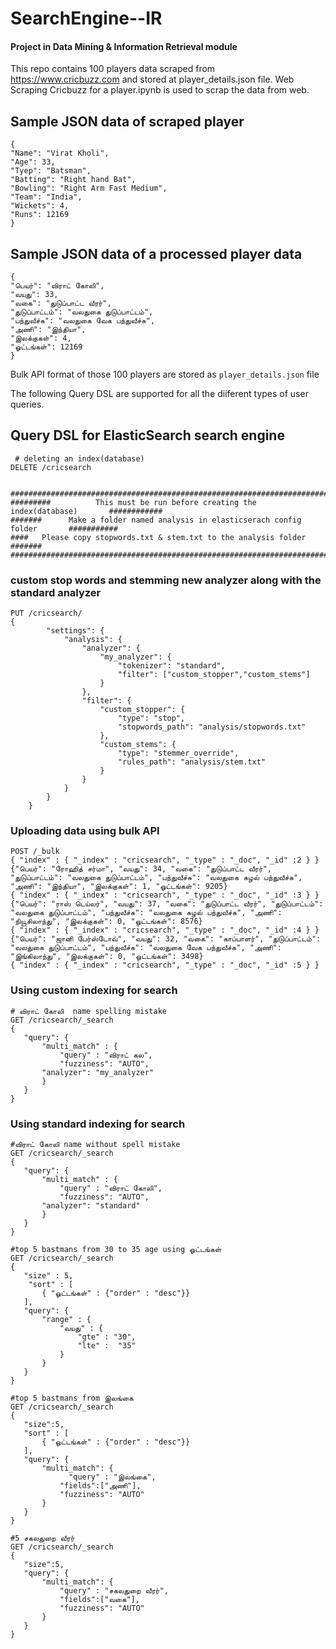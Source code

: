 # SearchEngine--IR
#### Project in Data Mining & Information Retrieval module 

This repo contains 100 players data scraped from https://www.cricbuzz.com and stored at player_details.json file. Web Scraping Cricbuzz for a player.ipynb is used to scrap the data from web.

## Sample JSON data of scraped player

```
{
"Name": "Virat Kholi", 
"Age": 33, 
"Tyep": "Batsman", 
"Batting": "Right hand Bat",
"Bowling": "Right Arm Fast Medium",
"Team": "India", 
"Wickets": 4, 
"Runs": 12169
}
```

## Sample JSON data of a processed player data

```
{
"பெயர்": "விராட் கோலி", 
"வயது": 33, 
"வகை": "துடுப்பாட்ட வீரர்", 
"துடுப்பாட்டம்": "வலதுகை துடுப்பாட்டம்",
"பந்துவீச்சு": "வலதுகை வேக பந்துவீச்சு",
"அணி": "இந்தியா", 
"இலக்குகள்": 4, 
"ஓட்டங்கள்": 12169
}
```

Bulk API format of those 100 players are stored as ```player_details.json``` file

The following Query DSL are supported for all the diiferent types of user queries.

##  Query DSL for ElasticSearch search engine

```
 # deleting an index(database)
DELETE /cricsearch


##########################################################################################
#########          This must be run before creating the index(database)       ############
#######      Make a folder named analysis in elasticserach config folder       ###########
####   Please copy stopwords.txt & stem.txt to the analysis folder #######
##########################################################################################

 ```
### custom stop words and stemming new analyzer along with the standard analyzer

```
PUT /cricsearch/
{
        "settings": {
            "analysis": {
                "analyzer": {
                    "my_analyzer": {
                        "tokenizer": "standard",
                        "filter": ["custom_stopper","custom_stems"]
                    }
                },
                "filter": {
                    "custom_stopper": {
                        "type": "stop",
                        "stopwords_path": "analysis/stopwords.txt"
                    },
                    "custom_stems": {
                        "type": "stemmer_override",
                        "rules_path": "analysis/stem.txt"
                    }
                }
            }
        }
    }
 ```
### Uploading data using bulk API
 ```
POST /_bulk
{ "index" : { "_index" : "cricsearch", "_type" : "_doc", "_id" :2 } }
{"பெயர்": "ரோஹித் சர்மா", "வயது": 34, "வகை": "துடுப்பாட்ட வீரர்", "துடுப்பாட்டம்": "வலதுகை துடுப்பாட்டம்", "பந்துவீச்சு": "வலதுகை சுழல் பந்துவீச்சு", "அணி": "இந்தியா", "இலக்குகள்": 1, "ஓட்டங்கள்": 9205}
{ "index" : { "_index" : "cricsearch", "_type" : "_doc", "_id" :3 } }
{"பெயர்": "ராஸ் டெய்லர்", "வயது": 37, "வகை": "துடுப்பாட்ட வீரர்", "துடுப்பாட்டம்": "வலதுகை துடுப்பாட்டம்", "பந்துவீச்சு": "வலதுகை சுழல் பந்துவீச்சு", "அணி": "நியூசிலாந்து", "இலக்குகள்": 0, "ஓட்டங்கள்": 8576}
{ "index" : { "_index" : "cricsearch", "_type" : "_doc", "_id" :4 } }
{"பெயர்": "ஜானி பேர்ஸ்டோவ்", "வயது": 32, "வகை": "காப்பாளர்", "துடுப்பாட்டம்": "வலதுகை துடுப்பாட்டம்", "பந்துவீச்சு": "வலதுகை வேக பந்துவீச்சு", "அணி": "இங்கிலாந்து", "இலக்குகள்": 0, "ஓட்டங்கள்": 3498}
{ "index" : { "_index" : "cricsearch", "_type" : "_doc", "_id" :5 } }

```

### Using custom indexing for search
```
# விராட் கோலி  name spelling mistake
GET /cricsearch/_search
{
   "query": {
       "multi_match" : {
           "query" : "விராட் கல",
           "fuzziness": "AUTO",
       "analyzer": "my_analyzer"
       }
   }
}
```

### Using standard indexing for search
```
#விராட் கோலி name without spell mistake
GET /cricsearch/_search
{
   "query": {
       "multi_match" : {
           "query" : "விராட் கோலி",
           "fuzziness": "AUTO",
       "analyzer": "standard"
       }
   }
}
```

```
#top 5 bastmans from 30 to 35 age using ஓட்டங்கள்
GET /cricsearch/_search
{
   "size" : 5,
    "sort" : [
       { "ஓட்டங்கள்" : {"order" : "desc"}}
   ],
   "query": {
       "range" : {
           "வயது" : {
               "gte" : "30",
               "lte" :  "35"
           }
       }
   }
}
```


```
#top 5 bastmans from இலங்கை
GET /cricsearch/_search
{
   "size":5,
   "sort" : [
       { "ஓட்டங்கள்" : {"order" : "desc"}}
   ],
   "query": {
       "multi_match": {
             "query" : "இலங்கை",
           "fields":["அணி"],
           "fuzziness": "AUTO"
       }
   }
}

```


```
#5 சகலதுறை வீரர்
GET /cricsearch/_search
{
   "size":5,
   "query": {
       "multi_match": {
           "query" : "சகலதுறை வீரர்",
           "fields":["வகை"],
           "fuzziness": "AUTO"
       }
   }
}
```
